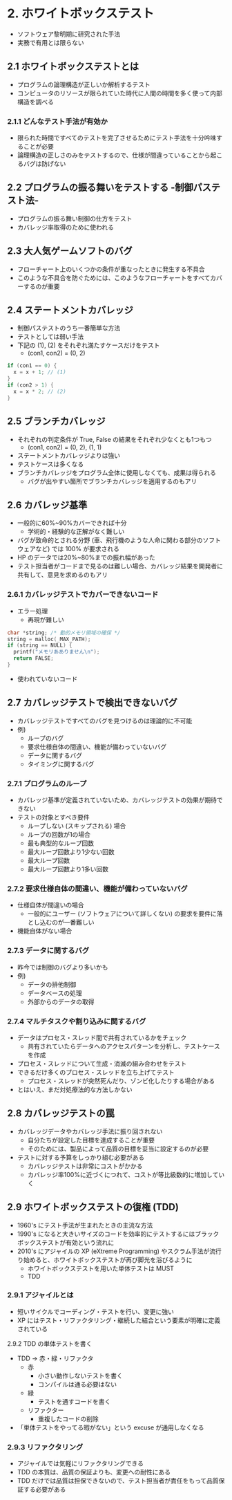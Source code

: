 # 2. ホワイトボックステスト

- ソフトウェア黎明期に研究された手法
- 実務で有用とは限らない

## 2.1 ホワイトボックステストとは

- プログラムの論理構造が正しいか解析するテスト
- コンピュータのリソースが限られていた時代に人間の時間を多く使って内部構造を調べる

### 2.1.1 どんなテスト手法が有効か

- 限られた時間ですべてのテストを完了させるためにテスト手法を十分吟味することが必要
- 論理構造の正しさのみをテストするので、仕様が間違っていることから起こるバグは防げない

## 2.2 プログラムの振る舞いをテストする -制御パステスト法-

- プログラムの振る舞い制御の仕方をテスト
- カバレッジ率取得のために使われる

## 2.3 大人気ゲームソフトのバグ

- フローチャート上のいくつかの条件が重なったときに発生する不具合
- このような不具合を防ぐためには、このようなフローチャートをすべてカバーするのが重要

## 2.4 ステートメントカバレッジ

- 制御パステストのうち一番簡単な方法
- テストとしては弱い手法
- 下記の (1), (2) をそれぞれ満たすケースだけをテスト
  - (con1, con2) = (0, 2)

```c
if (con1 == 0) {
  x = x + 1; // (1)
}
if (con2 > 1) {
  x = x * 2; // (2)
}
```

## 2.5 ブランチカバレッジ

- それぞれの判定条件が True, False の結果をそれぞれ少なくとも1つもつ
  - (con1, con2) = (0, 2), (1, 1)
- ステートメントカバレッジよりは強い
- テストケースは多くなる
- ブランチカバレッジをプログラム全体に使用しなくても、成果は得られる
  - バグが出やすい箇所でブランチカバレッジを適用するのもアリ

## 2.6 カバレッジ基準

- 一般的に60%~90%カバーできれば十分
  - 学術的・経験的な正解がなく難しい
- バグが致命的とされる分野 (車、飛行機のような人命に関わる部分のソフトウェアなど) では 100% が要求される
- HP のデータでは20%~80%までの振れ幅があった
- テスト担当者がコードまで見るのは難しい場合、カバレッジ結果を開発者に共有して、意見を求めるのもアリ

### 2.6.1 カバレッジテストでカバーできないコード

- エラー処理
  - 再現が難しい

```c
char *string; /* 動的メモリ領域の確保 */
string = malloc(_MAX_PATH);
if (string == NULL) {
  printf("メモリあありません\n");
  return FALSE;
}
```

- 使われていないコード

## 2.7 カバレッジテストで検出できないバグ

- カバレッジテストですべてのバグを見つけるのは理論的に不可能
- 例)
  - ループのバグ
  - 要求仕様自体の間違い、機能が備わっていないバグ
  - データに関するバグ
  - タイミングに関するバグ

### 2.7.1 プログラムのループ

- カバレッジ基準が定義されていないため、カバレッジテストの効果が期待できない
- テストの対象とすべき要件
  - ループしない (スキップされる) 場合
  - ループの回数が1の場合
  - 最も典型的なループ回数
  - 最大ループ回数より1少ない回数
  - 最大ループ回数
  - 最大ループ回数より1多い回数

### 2.7.2 要求仕様自体の間違い、機能が備わっていないバグ

- 仕様自体が間違いの場合
  - 一般的にユーザー (ソフトウェアについて詳しくない) の要求を要件に落とし込むのが一番難しい
- 機能自体がない場合

### 2.7.3 データに関するバグ

- 昨今では制御のバグより多いかも
- 例)
  - データの排他制御
  - データベースの処理
  - 外部からのデータの取得

### 2.7.4 マルチタスクや割り込みに関するバグ

- データはプロセス・スレッド間で共有されているかをチェック
  - 共有されていたらデータへのアクセスパターンを分析し、テストケースを作成
- プロセス・スレッドについて生成・消滅の組み合わせをテスト
- できるだけ多くのプロセス・スレッドを立ち上げてテスト
  - プロセス・スレッドが突然死んだり、ゾンビ化したりする場合がある
- とはいえ、まだ対処療法的な方法しかない

## 2.8 カバレッジテストの罠

- カバレッジデータやカバレッジ手法に振り回されない
  - 自分たちが設定した目標を達成することが重要
  - そのためには、製品によって品質の目標を妥当に設定するのが必要
- テストに対する予算をしっかり組む必要がある
  - カバレッジテストは非常にコストがかかる
  - カバレッジ率100%に近づくにつれて、コストが等比級数的に増加していく

## 2.9 ホワイトボックステストの復権 (TDD)

- 1960's にテスト手法が生まれたときの主流な方法
- 1990's になると大きいサイズのコードを効率的にテストするにはブラックボックステストが有効という流れに
- 2010's にアジャイルの XP (eXtreme Programming) やスクラム手法が流行り始めると、ホワイトボックステストが再び脚光を浴びるように
  - ホワイトボックステストを用いた単体テストは MUST
  - TDD

### 2.9.1 アジャイルとは

- 短いサイクルでコーディング・テストを行い、変更に強い
- XP にはテスト・リファクタリング・継続した結合という要素が明確に定義されている

2.9.2 TDD の単体テストを書く

- TDD → 赤・緑・リファクタ
  - 赤
    - 小さい動作しないテストを書く
    - コンパイルは通る必要はない
  - 緑
    - テストを通すコードを書く
  - リファクター
    - 重複したコードの削除
- 「単体テストをやってる暇がない」という excuse が通用しなくなる

### 2.9.3 リファクタリング

- アジャイルでは気軽にリファクタリングできる
- TDD の本質は、品質の保証よりも、変更への耐性にある
- TDD だけでは品質は担保できないので、テスト担当者が責任をもって品質保証する必要がある
